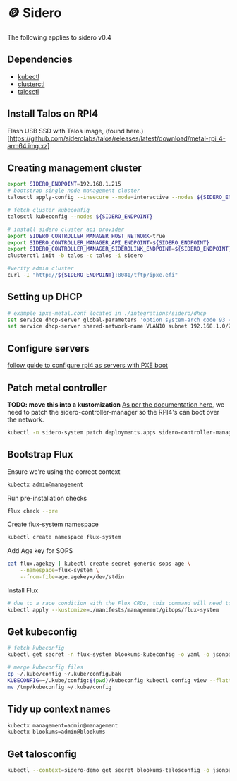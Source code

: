 # 🪙 Sidero

The following applies to sidero v0.4
## Dependencies

- [kubectl](https://kubernetes.io/docs/tasks/tools/install-kubectl-linux/)
- [clusterctl](https://cluster-api.sigs.k8s.io/user/quick-start.html#install-clusterctl)
- [talosctl](https://www.talos.dev/v0.9/introduction/getting-started/#talosctl)

## Install Talos on RPI4

Flash USB SSD with Talos image, (found here.)[https://github.com/siderolabs/talos/releases/latest/download/metal-rpi_4-arm64.img.xz]

## Creating management cluster
```bash
export SIDERO_ENDPOINT=192.168.1.215
# bootstrap single node management cluster
talosctl apply-config --insecure --mode=interactive --nodes ${SIDERO_ENDPOINT}

# fetch cluster kubeconfig
talosctl kubeconfig --nodes ${SIDERO_ENDPOINT}

# install sidero cluster api provider
export SIDERO_CONTROLLER_MANAGER_HOST_NETWORK=true
export SIDERO_CONTROLLER_MANAGER_API_ENDPOINT=${SIDERO_ENDPOINT}
export SIDERO_CONTROLLER_MANAGER_SIDEROLINK_ENDPOINT=${SIDERO_ENDPOINT}
clusterctl init -b talos -c talos -i sidero

#verify admin cluster
curl -I "http://${SIDERO_ENDPOINT}:8081/tftp/ipxe.efi"
```

## Setting up DHCP

```bash
# example ipxe-metal.conf located in ./integrations/sidero/dhcp
set service dhcp-server global-parameters 'option system-arch code 93 = unsigned integer 16;'
set service dhcp-server shared-network-name VLAN10 subnet 192.168.1.0/24 subnet-parameters "include &quot;/config/ipxe-metal.conf&quot;;"
```

## Configure servers
[follow guide to configure rpi4 as servers with PXE boot](https://www.sidero.dev/docs/v0.4/guides/rpi4-as-servers/#build-the-image-with-the-boot-folder-contents)

## Patch metal controller
__TODO: move this into a kustomization__
[As per the documentation here](https://www.sidero.dev/docs/v0.4/guides/rpi4-as-servers/#patch-metal-controller), we need to patch the sidero-controller-manager so the RPI4's can boot over the network.

```bash
kubectl -n sidero-system patch deployments.apps sidero-controller-manager --patch "$(cat ./manifests/management/core/sidero/patches/controller.patch.yaml)"
```

## Bootstrap Flux
Ensure we're using the correct context
```bash
kubectx admin@management
```
Run pre-installation checks
```bash
flux check --pre
```
Create flux-system namespace
```bash
kubectl create namespace flux-system
```
Add Age key for SOPS
```bash
cat flux.agekey | kubectl create secret generic sops-age \
    --namespace=flux-system \
    --from-file=age.agekey=/dev/stdin
```
Install Flux
```bash
# due to a race condition with the Flux CRDs, this command will need to be run twice
kubectl apply --kustomize=./manifests/management/gitops/flux-system
```

## Get kubeconfig

```bash
# fetch kubeconfig
kubectl get secret -n flux-system blookums-kubeconfig -o yaml -o jsonpath='{.data.value}' | base64 -d > kubeconfig

# merge kubeconfig files
cp ~/.kube/config ~/.kube/config.bak
KUBECONFIG=~/.kube/config:$(pwd)/kubeconfig kubectl config view --flatten > /tmp/kubeconfig
mv /tmp/kubeconfig ~/.kube/config
```

## Tidy up context names
```bash
kubectx management=admin@management
kubectx blookums=admin@blookums
```

## Get talosconfig

```bash
kubectl --context=sidero-demo get secret blookums-talosconfig -o jsonpath='{.data.talosconfig}' | base64 -d > blookums-talosconfig
```